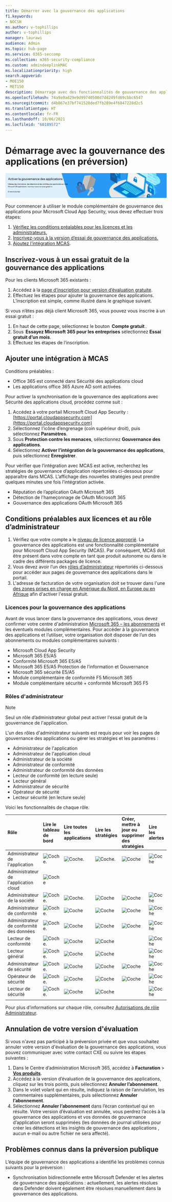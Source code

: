 ```yaml
---
title: Démarrer avec la gouvernance des applications
f1.keywords:
- NOCSH
ms.author: v-tophillips
author: v-tophillips
manager: laurawi
audience: Admin
ms.topic: hub-page
ms.service: O365-seccomp
ms.collection: m365-security-compliance
ms.custom: admindeeplinkMAC
ms.localizationpriority: high
search.appverid:
- MOE150
- MET150
description: Démarrage avec des fonctionnalités de gouvernance des applications pour régir vos applications.
ms.openlocfilehash: 74a9a9ad29e9d99740500d7dd249fd69cbbc6547
ms.sourcegitcommit: d4b867e37bf741528ded7fb289e4f6847228d2c5
ms.translationtype: HT
ms.contentlocale: fr-FR
ms.lasthandoff: 10/06/2021
ms.locfileid: "60189572"
---
```

# <a name="get-started-with-app-governance-in-preview"></a>Démarrage avec la gouvernance des applications (en préversion)

[![S’inscrire à l’essai gratuit de gouvernance d’application](../media/manage-app-protection-governance/large-app-governance-banner.png)](https://admin.microsoft.com/Commerce/Trial.aspx?OfferId=20be85b6-b196-402c-82b4-36b4e72862dc)

Pour commencer à utiliser le module complémentaire de gouvernance des applications pour Microsoft Cloud App Security, vous devez effectuer trois étapes:

1. [Vérifiez les conditions préalables pour les licences et les administrateurs.](#licensing-and-administrator-role-prerequisites)
1. [Inscrivez-vous à la version d’essai de gouvernance des applications.](#sign-up-for-free-trial-of-app-governance)
1. [Ajoutez l’intégration MCAS](#add-integration-with-mcas).


## <a name="sign-up-for-free-trial-of-app-governance"></a>Inscrivez-vous à un essai gratuit de la gouvernance des applications

Pour les clients Microsoft 365 existants :

1. Accédez à la [page d’inscription pour version d’évaluation gratuite](https://admin.microsoft.com/Commerce/Trial.aspx?OfferId=20be85b6-b196-402c-82b4-36b4e72862dc).
1. Effectuez les étapes pour ajouter la gouvernance des applications. L’inscription est simple, comme illustré dans le graphique suivant.

<!--
:::image type="content" source="../media/manage-app-protection-governance/sign-up-page.png" alt-text="Simple steps to add app governance to your account.":::
-->

Si vous n’êtes pas déjà client Microsoft 365, vous pouvez vous inscrire à un essai gratuit :

1. En haut de cette page, sélectionnez le bouton  **Compte gratuit** .
1. Sous  **Essayez Microsoft 365 pour les entreprises** sélectionnez **Essai gratuit d’un mois**.
1. Effectuez les étapes de l’inscription.

## <a name="add-integration-with-mcas"></a>Ajouter une intégration à MCAS

Conditions préalables :

- Office 365 est connecté dans Sécurité des applications cloud
- Les applications office 365 Azure AD sont activées

Pour activer la synchronisation de la gouvernance des applications avec Sécurité des applications cloud, procédez comme suit :

1. Accédez à votre portail Microsoft Cloud App Security : [https://portal.cloudappsecurity.com](https://portal.cloudappsecurity.com)
1. Sélectionnez l’icône d’engrenage (coin supérieur droit), puis sélectionnez **Paramètres**.
1. Sous **Protection contre les menaces**, sélectionnez **Gouvernance des applications**.
1. Sélectionnez **Activer l’intégration de la gouvernance des applications**, puis sélectionnez **Enregistrer**.

Pour vérifier que l’intégration avec MCAS est active, recherchez les stratégies de gouvernance d’application répertoriées ci-dessous pour apparaître dans MCAS. L’affichage des nouvelles stratégies peut prendre quelques minutes une fois l’intégration activée.

- Réputation de l’application OAuth Microsoft 365
- Détection de l'hameçonnage de OAuth Microsoft 365
- Gouvernance des applications OAuth Microsoft 365

## <a name="licensing-and-administrator-role-prerequisites"></a>Conditions préalables aux licences et au rôle d’administrateur

1. Vérifiez que votre compte a le [niveau de licence approprié](#licensing-for-app-governance). La gouvernance des applications est une fonctionnalité complémentaire pour Microsoft Cloud App Security (MCAS). Par conséquent, MCAS doit être présent dans votre compte en tant que produit autonome ou dans le cadre des différents packages de licence.
1. Vous devez avoir l’un des [rôles d’administrateur](#administrator-roles) répertoriés ci-dessous pour accéder aux pages de gouvernance des applications dans le portail.
1. L'adresse de facturation de votre organisation doit se trouver dans l'une[ des zones prises en charge en Amérique du Nord, en Europe ou en Afrique](app-governance-countries.md) afin d'activer l'essai gratuit.

### <a name="licensing-for-app-governance"></a>Licences pour la gouvernance des applications

Avant de vous lancer dans la gouvernance des applications, vous devez confirmer votre centre d'administration [Microsoft 365 – les abonnements](https://admin.microsoft.com/Adminportal/Home?source=applauncher#/subscriptions) et les éventuels modules complémentaires. Pour accéder à la gouvernance des applications et l’utiliser, votre organisation doit disposer de l’un des abonnements ou modules complémentaires suivants :

- Microsoft Cloud App Security
- Microsoft 365 E5/A5
- Conformité Microsoft 365 E5/A5
- Microsoft 365 E5/A5 Protection de l’information et Gouvernance
- Microsoft 365 sécurité E5/A5
- Module complémentaire de conformité F5 Microsoft 365
- Module complémentaire sécurité + conformité Microsoft 365 F5


### <a name="administrator-roles"></a>Rôles d'administrateur

> [!NOTE]
> Seul un rôle d’administrateur global peut activer l'essai gratuit de la gouvernance de l'application.

L'un des rôles d'administrateur suivants est requis pour voir les pages de gouvernance des applications ou gérer les stratégies et les paramètres :

- Administrateur de l'application
- Administrateur de l'application cloud
- Administrateur de la société
- Administrateur de conformité
- Administrateur de conformité des données
- Lecteur de conformité (en lecture seule)
- Lecteur général
- Administrateur de sécurité
- Opérateur de sécurité
- Lecteur sécurité (en lecture seule)

Voici les fonctionnalités de chaque rôle.

| Rôle | Lire le tableau de bord | Lire toutes les applications |Lire les stratégies | Créer, mettre à jour ou supprimer des stratégies | Lire les alertes | Mettre à jour des alertes | Lire les paramètres | Définir les paramètres de mise à jour | Lire la correction | Mettre à jour la correction |
|:-------|:-----|:-------|:-------|:-------|:-------|:-------|:-------|:-------|:-------|:-------|
| Administrateur de l'application | ![Coche.](..\media\checkmark.png) | ![Coche.](..\media\checkmark.png) | ![Coche.](..\media\checkmark.png) | ![Coche](..\media\checkmark.png) | ![Coche](..\media\checkmark.png) | ![Coche](..\media\checkmark.png) | ![Coche](..\media\checkmark.png) | ![Coche](..\media\checkmark.png) | ![Coche](..\media\checkmark.png) | ![Coche](..\media\checkmark.png) |
| Administrateur de l'application cloud | ![Coche](..\media\checkmark.png) | | | | | | | | | |
| Administrateur de la société | ![Coche.](..\media\checkmark.png) | ![Coche.](..\media\checkmark.png) | ![Coche](..\media\checkmark.png) | ![Coche](..\media\checkmark.png) | ![Coche](..\media\checkmark.png) | ![Coche](..\media\checkmark.png) | ![Coche](..\media\checkmark.png) | ![Coche](..\media\checkmark.png) | ![Coche](..\media\checkmark.png) | ![Coche](..\media\checkmark.png) |
| Administrateur de conformité | ![Coche.](..\media\checkmark.png) | ![Coche](..\media\checkmark.png) | ![Coche](..\media\checkmark.png) | ![Coche](..\media\checkmark.png) | ![Coche](..\media\checkmark.png) |  | ![Coche](..\media\checkmark.png) | ![Coche](..\media\checkmark.png) | ![Coche](..\media\checkmark.png) | |
| Administrateur de conformité des données | ![Coche.](..\media\checkmark.png) | ![Coche](..\media\checkmark.png) | ![Coche](..\media\checkmark.png) | ![Coche](..\media\checkmark.png) | ![Coche](..\media\checkmark.png) |  | ![Coche](..\media\checkmark.png) | ![Coche](..\media\checkmark.png) | ![Coche](..\media\checkmark.png) | |
| Lecteur de conformité | ![Coche.](..\media\checkmark.png) | ![Coche](..\media\checkmark.png) | ![Coche](..\media\checkmark.png) |  | ![Coche](..\media\checkmark.png) |  | ![Coche](..\media\checkmark.png) |  | | |
| Lecteur général  | ![Coche.](..\media\checkmark.png) | ![Coche](..\media\checkmark.png) | ![Coche](..\media\checkmark.png) |  | ![Coche](..\media\checkmark.png) |  | ![Coche](..\media\checkmark.png) |  | | |
| Administrateur de sécurité | ![Coche.](..\media\checkmark.png) | ![Coche](..\media\checkmark.png) | ![Coche](..\media\checkmark.png) | ![Coche](..\media\checkmark.png) | ![Coche](..\media\checkmark.png) |  | ![Coche](..\media\checkmark.png) | ![Coche](..\media\checkmark.png) | ![Coche](..\media\checkmark.png) | |
| Opérateur de sécurité | ![Coche.](..\media\checkmark.png) | ![Coche](..\media\checkmark.png) | ![Coche](..\media\checkmark.png) | ![Coche](..\media\checkmark.png) | ![Coche](..\media\checkmark.png) | ![Coche](..\media\checkmark.png) | ![Coche](..\media\checkmark.png) | ![Coche](..\media\checkmark.png) | ![Coche](..\media\checkmark.png) | |
| Lecteur de sécurité  | ![Coche.](..\media\checkmark.png) | ![Coche](..\media\checkmark.png) | ![Coche](..\media\checkmark.png) |  | ![Coche](..\media\checkmark.png) |  | ![Coche](..\media\checkmark.png) |  | ![Coche](..\media\checkmark.png) | |
|||||||||| | |

Pour plus d’informations sur chaque rôle, consultez [Autorisations de rôle Administrateur](/azure/active-directory/roles/permissions-reference).

## <a name="canceling-your-trial"></a>Annulation de votre version d'évaluation

Si vous n'avez pas participé à la préversion privée et que vous souhaitez annuler votre version d'évaluation de la gouvernance des applications, vous pouvez communiquer avec votre contact CXE ou suivre les étapes suivantes :

1. Dans le Centre d’administration Microsoft 365, accédez à **Facturation** > <a href="https://go.microsoft.com/fwlink/p/?linkid=842054" target="_blank">**Vos produits**</a>.
1. Accédez à la version d’évaluation de la gouvernance des applications, cliquez sur les trois points, puis sélectionnez **Annuler l’abonnement**.
1. Dans le volet volant qui en résulte, indiquez la raison de l’annulation, les commentaires supplémentaires, puis sélectionnez **Annuler l’abonnement**.
1. Sélectionnez **Annuler l’abonnement** dans l’écran contextuel qui en résulte. Votre version d’évaluation est annulée, vous perdrez l’accès à la gouvernance des applications et vos données de gouvernance d’application seront supprimées (les données de journal utilisées pour créer les détections et les insights de gouvernance des applications , aucun e-mail ou autre fichier ne sera affecté).

## <a name="known-issues-for-the-public-preview"></a>Problèmes connus dans la préversion publique

L’équipe de gouvernance des applications a identifié les problèmes connus suivants pour la préversion : 

- Synchronisation bidirectionnelle entre Microsoft Defender et les alertes de gouvernance des applications : actuellement, les alertes résolues dans Defender doivent également être résolues manuellement dans la gouvernance des applications.
